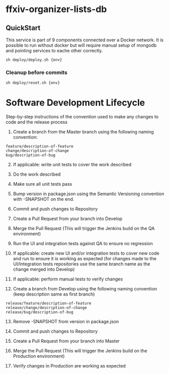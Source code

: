 # ffxiv-organizer-lists-db

## QuickStart

This service is part of 9 components connected over a Docker network. It is possible to run without docker but will require manual setup of mongodb and pointing services to eache other correctly. 

````
sh deploy/deploy.sh {env}
````

### Cleanup before commits

````
sh deploy/reset.sh {env}
````

# Software Development Lifecycle

Step-by-step instructions of the convention used to make any changes to code and the release process

1. Create a branch from the Master branch using the following naming convention: 
````
feature/description-of-feature
change/description-of-change
bug/description-of-bug
````
2. If applicable: write unit tests to cover the work described

3. Do the work described

4. Make sure all unit tests pass

5. Bump version in package.json using the Semantic Versioning convention with -SNAPSHOT on the end.

6. Commit and push changes to Repository

7. Create a Pull Request from your branch into Develop

8. Merge the Pull Request (This will trigger the Jenkins build on the QA environment)

9. Run the UI and integration tests against QA to ensure no regression

10. If applicable: create new UI and/or integration tests to cover new code and run to ensure it is working as expected (for changes made to the UI/Integration tests repositories use the same branch name as the change merged into Develop)

11. If applicable: perform manual tests to verify changes

12. Create a branch from Develop using the following naming convention (keep description same as first branch)

````
release/feature/description-of-feature
release/change/description-of-change
release/bug/description-of-bug
````
13. Remove -SNAPSHOT from version in package.json

14. Commit and push changes to Repository

15. Create a Pull Request from your branch into Master

16. Merge the Pull Request (This will trigger the Jenkins build on the Production environment)

17. Verify changes in Production are working as expected
